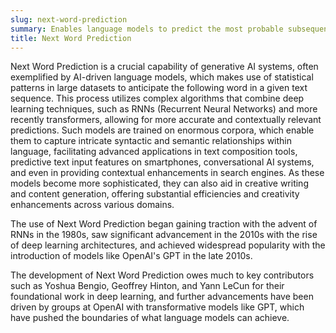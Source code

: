 ```yaml
---
slug: next-word-prediction
summary: Enables language models to predict the most probable subsequent word in a text sequence using generative AI techniques.
title: Next Word Prediction
---
```


Next Word Prediction is a crucial capability of generative AI systems, often exemplified by AI-driven language models, which makes use of statistical patterns in large datasets to anticipate the following word in a given text sequence. This process utilizes complex algorithms that combine deep learning techniques, such as RNNs (Recurrent Neural Networks) and more recently transformers, allowing for more accurate and contextually relevant predictions. Such models are trained on enormous corpora, which enable them to capture intricate syntactic and semantic relationships within language, facilitating advanced applications in text composition tools, predictive text input features on smartphones, conversational AI systems, and even in providing contextual enhancements in search engines. As these models become more sophisticated, they can also aid in creative writing and content generation, offering substantial efficiencies and creativity enhancements across various domains.

The use of Next Word Prediction began gaining traction with the advent of RNNs in the 1980s, saw significant advancement in the 2010s with the rise of deep learning architectures, and achieved widespread popularity with the introduction of models like OpenAI's GPT in the late 2010s.

The development of Next Word Prediction owes much to key contributors such as Yoshua Bengio, Geoffrey Hinton, and Yann LeCun for their foundational work in deep learning, and further advancements have been driven by groups at OpenAI with transformative models like GPT, which have pushed the boundaries of what language models can achieve.